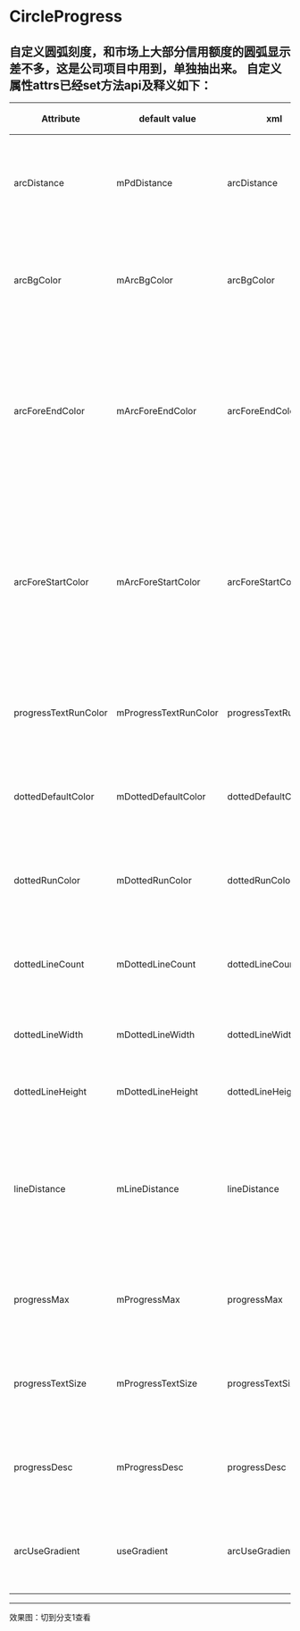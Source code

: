 # CircleProgress
自定义圆弧刻度，和市场上大部分信用额度的圆弧显示差不多，这是公司项目中用到，单独抽出来。
自定义属性attrs已经set方法api及释义如下：
-----------------------

|        Attribute |      default value     |           xml            |                 java          |       释义            | 
|------------------|------------------------|--------------------------|-------------------------------|-----------------|
| arcDistance  |mPdDistance  | arcDistance| setmPdDistance(int mPdDistance)|            圆弧两边的距离
| arcBgColor   |mArcBgColor  | arcBgColor| setmArcBgColor(int mArcBgColor)|   背景圆弧的颜色
| arcForeEndColor |mArcForeEndColor| arcForeEndColor| setmArcForeEndColor(int mArcForeEndColor)|前景圆弧渐变结束时的颜色
| arcForeStartColor|mArcForeStartColor| arcForeStartColor| setmArcForeStartColor(int mArcForeStartColor)|前景圆弧渐变开始时候的颜色
| progressTextRunColor|mProgressTextRunColor|progressTextRunColor|setmProgressTextRunColor(int mProgressTextRunColor)|进度文字颜色
| dottedDefaultColor|mDottedDefaultColor| dottedDefaultColor|setmDottedDefaultColor(int mDottedDefaultColor)|虚线默认颜色
| dottedRunColor  |mDottedRunColor| dottedRunColor|setmDottedRunColor(int mDottedRunColor)|虚线变动颜色
| dottedLineCount |mDottedLineCount| dottedLineCount|setmDottedLineCount(int mDottedLineCount)|画多少线条数
| dottedLineWidth |mDottedLineWidth| dottedLineWidth|setmDottedLineWidth(int mDottedLineWidth)|线条宽度
| dottedLineHeight  |mDottedLineHeight| dottedLineHeight|setmDottedLineHeight(int mDottedLineHeight)|线条高度
| lineDistance|mLineDistance| lineDistance|setmLineDistance(int mLineDistance)|圆弧和虚线之间的距离
| progressMax |mProgressMax| progressMax|setmProgressMax(int mProgressMax)|进度条最大值
| progressTextSize  |mProgressTextSize| progressTextSize|setmProgressTextSize(int mProgressTextSize)|进度文字大小
| progressDesc |mProgressDesc| progressDesc|setmProgressDesc(String mProgressDesc)|进度文字描述
| arcUseGradient  |useGradient| arcUseGradient|setUseGradient(boolean useGradient)|是否使用渐变

-----------------------------
效果图：切到分支1查看

